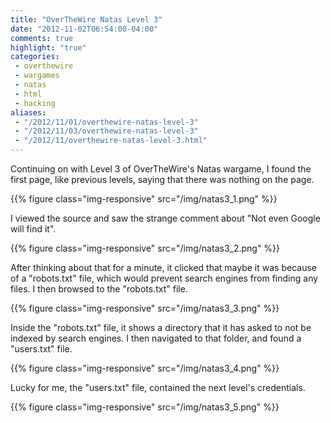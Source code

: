 ```yaml
---
title: "OverTheWire Natas Level 3"
date: "2012-11-02T06:54:00-04:00"
comments: true
highlight: "true"
categories:
 - overthewire
 - wargames
 - natas
 - html
 - hacking
aliases:
 - "/2012/11/01/overthewire-natas-level-3"
 - "/2012/11/03/overthewire-natas-level-3"
 - "/2012/11/overthewire-natas-level-3.html"
---
```


Continuing on with Level 3 of OverTheWire's Natas wargame, I found the first page, like previous levels, saying that there was nothing on the page.

<!-- more -->

{{% figure class="img-responsive" src="/img/natas3_1.png" %}}

I viewed the source and saw the strange comment about "Not even Google will find it".

{{% figure class="img-responsive" src="/img/natas3_2.png" %}}

After thinking about that for a minute, it clicked that maybe it was because of a "robots.txt" file, which would prevent search engines from finding any files. I then browsed to the "robots.txt" file.

{{% figure class="img-responsive" src="/img/natas3_3.png" %}}

Inside the "robots.txt" file, it shows a directory that it has asked to not be indexed by search engines. I then navigated to that folder, and found a "users.txt" file.

{{% figure class="img-responsive" src="/img/natas3_4.png" %}}

Lucky for me, the "users.txt" file, contained the next level's credentials.

{{% figure class="img-responsive" src="/img/natas3_5.png" %}}
